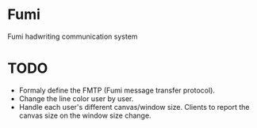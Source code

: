 Fumi
====

Fumi hadwriting communication system


TODO
====

* Formaly define the FMTP (Fumi message transfer protocol).
* Change the line color user by user.
* Handle each user's different canvas/window size. Clients to report the canvas size on the window size change.